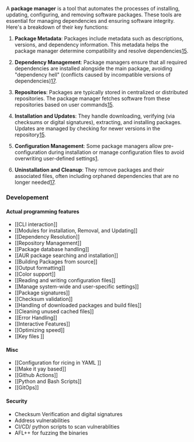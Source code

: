 A **package manager** is a tool that automates the processes of installing, updating, configuring, and removing software packages. These tools are essential for managing dependencies and ensuring software integrity. Here's a breakdown of their key functions:

1. **Package Metadata**: Packages include metadata such as descriptions, versions, and dependency information. This metadata helps the package manager determine compatibility and resolve dependencies[1](https://en.wikipedia.org/wiki/Package_manager)[5](https://developer.mozilla.org/en-US/docs/Learn_web_development/Extensions/Client-side_tools/Package_management).
    
2. **Dependency Management**: Package managers ensure that all required dependencies are installed alongside the main package, avoiding "dependency hell" (conflicts caused by incompatible versions of dependencies)[1](https://en.wikipedia.org/wiki/Package_manager)[7](https://dev.to/stackblitz/explain-like-im-five-package-managers-1a7a).
    
3. **Repositories**: Packages are typically stored in centralized or distributed repositories. The package manager fetches software from these repositories based on user commands[1](https://en.wikipedia.org/wiki/Package_manager)[5](https://developer.mozilla.org/en-US/docs/Learn_web_development/Extensions/Client-side_tools/Package_management).
    
4. **Installation and Updates**: They handle downloading, verifying (via checksums or digital signatures), extracting, and installing packages. Updates are managed by checking for newer versions in the repository[1](https://en.wikipedia.org/wiki/Package_manager)[5](https://developer.mozilla.org/en-US/docs/Learn_web_development/Extensions/Client-side_tools/Package_management).
    
5. **Configuration Management**: Some package managers allow pre-configuration during installation or manage configuration files to avoid overwriting user-defined settings[1](https://en.wikipedia.org/wiki/Package_manager).
    
6. **Uninstallation and Cleanup**: They remove packages and their associated files, often including orphaned dependencies that are no longer needed[1](https://en.wikipedia.org/wiki/Package_manager)[7](https://dev.to/stackblitz/explain-like-im-five-package-managers-1a7a).


### Developement 

#### Actual programming features
- [[CLI interaction]]
- [[Modules for installation, Removal, and Updating]]
- [[Dependency Resolution]] 
- [[Repository Management]] 
- [[Package database handling]]
- [[AUR package searching and installation]] 
- [[Building Packages from source]]
- [[Output formatting]] 
- [[Color support]] 
- [[Reading and writing configuration files]]
- [[Manage system-wide and user-specific settings]] 
- [[Package signatures]] 
- [[Checksum validation]] 
- [[Handling of downloaded packages and build files]]
- [[Cleaning unused cached files]]
- [[Error Handling]]
- [[Interactive Features]]
- [[Optimizing speed]]
- [[Key files ]] 
#### Misc
- [[Configuration for ricing in YAML ]]
- [[Make it yay based]]
- [[Github Actions]] 
- [[Python and Bash Scripts]] 
- [[GitOps]] 

#### Security 
- Checksum Verification and digital signatures 
- Address vulnerabilities
- CI/CD/ python scripts to scan vulnerablities 
- AFL++ for fuzzing the binaries 

